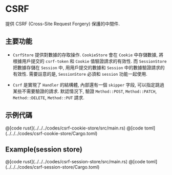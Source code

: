 # CSRF

提供 CSRF (Cross-Site Request Forgery) 保護的中間件. 

## 主要功能

* `CsrfStore` 提供對數據的存取操作. `CookieStore` 會在 `Cookie` 中存儲數據, 將根據用戶提交的 `csrf-token` 和 `Cookie` 值驗證請求的有效性. 而 `SessionStore` 把數據存儲在 `Session` 中, 用用戶提交的數據和 `Session` 中的數據驗證請求的有效性. 需要註意的是, `SessionStore` 必須和 `session` 功能一起使用.

* `Csrf` 是實現了 `Handler` 的結構體, 內部還有一個 `skipper` 字段, 可以指定跳過某些不需要驗證的請求. 默認情況下, 驗證 `Method::POST`, `Method::PATCH`, `Method::DELETE`, `Method::PUT` 請求.

## 示例代碼

<CodeGroup>
  <CodeGroupItem title="main.rs" active>
@[code rust](../../../codes/csrf-cookie-store/src/main.rs)
  </CodeGroupItem>
  <CodeGroupItem title="Cargo.toml">
@[code toml](../../../codes/csrf-cookie-store/Cargo.toml)
  </CodeGroupItem>
</CodeGroup>


## Example(session store)

<CodeGroup>
  <CodeGroupItem title="main.rs" active>
@[code rust](../../../codes/csrf-session-store/src/main.rs)
  </CodeGroupItem>
  <CodeGroupItem title="Cargo.toml">
@[code toml](../../../codes/csrf-session-store/Cargo.toml)
  </CodeGroupItem>
</CodeGroup>